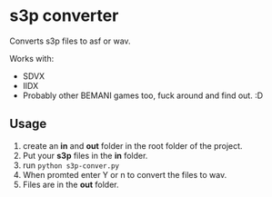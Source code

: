 # s3p converter

Converts s3p files to asf or wav.

Works with:
- SDVX
- IIDX
- Probably other BEMANI games too, fuck around and find out. :D

## Usage

1. create an **in** and **out** folder in the root folder of the project.
2. Put your **s3p** files in the **in** folder.
3. run ```python s3p-conver.py ```
4. When promted enter Y or n to convert the files to wav.
5. Files are in the **out** folder.
